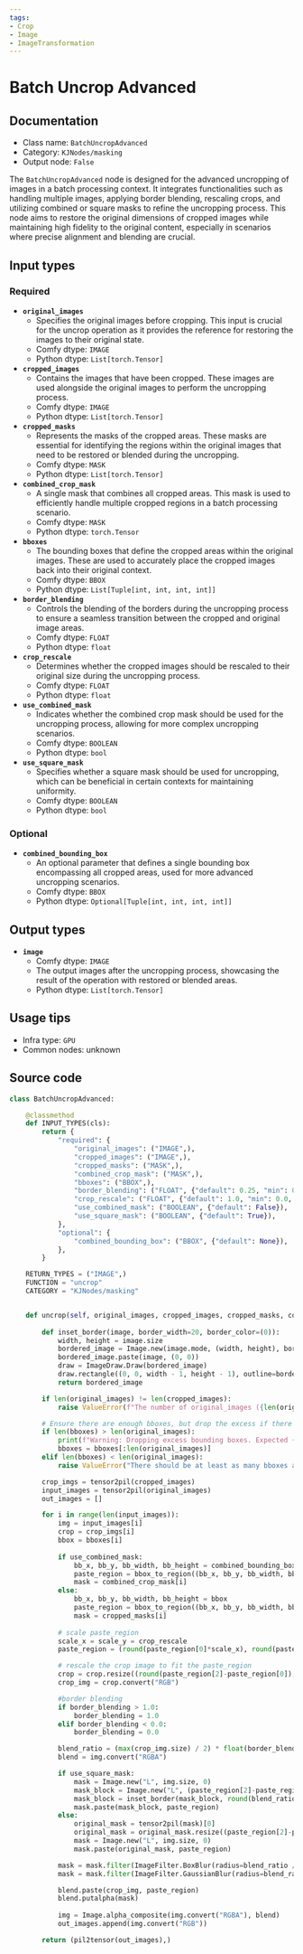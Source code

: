 ```yaml
---
tags:
- Crop
- Image
- ImageTransformation
---
```


# Batch Uncrop Advanced
## Documentation
- Class name: `BatchUncropAdvanced`
- Category: `KJNodes/masking`
- Output node: `False`

The `BatchUncropAdvanced` node is designed for the advanced uncropping of images in a batch processing context. It integrates functionalities such as handling multiple images, applying border blending, rescaling crops, and utilizing combined or square masks to refine the uncropping process. This node aims to restore the original dimensions of cropped images while maintaining high fidelity to the original content, especially in scenarios where precise alignment and blending are crucial.
## Input types
### Required
- **`original_images`**
    - Specifies the original images before cropping. This input is crucial for the uncrop operation as it provides the reference for restoring the images to their original state.
    - Comfy dtype: `IMAGE`
    - Python dtype: `List[torch.Tensor]`
- **`cropped_images`**
    - Contains the images that have been cropped. These images are used alongside the original images to perform the uncropping process.
    - Comfy dtype: `IMAGE`
    - Python dtype: `List[torch.Tensor]`
- **`cropped_masks`**
    - Represents the masks of the cropped areas. These masks are essential for identifying the regions within the original images that need to be restored or blended during the uncropping.
    - Comfy dtype: `MASK`
    - Python dtype: `List[torch.Tensor]`
- **`combined_crop_mask`**
    - A single mask that combines all cropped areas. This mask is used to efficiently handle multiple cropped regions in a batch processing scenario.
    - Comfy dtype: `MASK`
    - Python dtype: `torch.Tensor`
- **`bboxes`**
    - The bounding boxes that define the cropped areas within the original images. These are used to accurately place the cropped images back into their original context.
    - Comfy dtype: `BBOX`
    - Python dtype: `List[Tuple[int, int, int, int]]`
- **`border_blending`**
    - Controls the blending of the borders during the uncropping process to ensure a seamless transition between the cropped and original image areas.
    - Comfy dtype: `FLOAT`
    - Python dtype: `float`
- **`crop_rescale`**
    - Determines whether the cropped images should be rescaled to their original size during the uncropping process.
    - Comfy dtype: `FLOAT`
    - Python dtype: `float`
- **`use_combined_mask`**
    - Indicates whether the combined crop mask should be used for the uncropping process, allowing for more complex uncropping scenarios.
    - Comfy dtype: `BOOLEAN`
    - Python dtype: `bool`
- **`use_square_mask`**
    - Specifies whether a square mask should be used for uncropping, which can be beneficial in certain contexts for maintaining uniformity.
    - Comfy dtype: `BOOLEAN`
    - Python dtype: `bool`
### Optional
- **`combined_bounding_box`**
    - An optional parameter that defines a single bounding box encompassing all cropped areas, used for more advanced uncropping scenarios.
    - Comfy dtype: `BBOX`
    - Python dtype: `Optional[Tuple[int, int, int, int]]`
## Output types
- **`image`**
    - Comfy dtype: `IMAGE`
    - The output images after the uncropping process, showcasing the result of the operation with restored or blended areas.
    - Python dtype: `List[torch.Tensor]`
## Usage tips
- Infra type: `GPU`
- Common nodes: unknown


## Source code
```python
class BatchUncropAdvanced:

    @classmethod
    def INPUT_TYPES(cls):
        return {
            "required": {
                "original_images": ("IMAGE",),
                "cropped_images": ("IMAGE",), 
                "cropped_masks": ("MASK",),
                "combined_crop_mask": ("MASK",),
                "bboxes": ("BBOX",),
                "border_blending": ("FLOAT", {"default": 0.25, "min": 0.0, "max": 1.0, "step": 0.01}, ),
                "crop_rescale": ("FLOAT", {"default": 1.0, "min": 0.0, "max": 10.0, "step": 0.01}),
                "use_combined_mask": ("BOOLEAN", {"default": False}),
                "use_square_mask": ("BOOLEAN", {"default": True}),
            },
            "optional": {
                "combined_bounding_box": ("BBOX", {"default": None}),  
            },
        }

    RETURN_TYPES = ("IMAGE",)
    FUNCTION = "uncrop"
    CATEGORY = "KJNodes/masking"


    def uncrop(self, original_images, cropped_images, cropped_masks, combined_crop_mask, bboxes, border_blending, crop_rescale, use_combined_mask, use_square_mask, combined_bounding_box = None):
        
        def inset_border(image, border_width=20, border_color=(0)):
            width, height = image.size
            bordered_image = Image.new(image.mode, (width, height), border_color)
            bordered_image.paste(image, (0, 0))
            draw = ImageDraw.Draw(bordered_image)
            draw.rectangle((0, 0, width - 1, height - 1), outline=border_color, width=border_width)
            return bordered_image

        if len(original_images) != len(cropped_images):
            raise ValueError(f"The number of original_images ({len(original_images)}) and cropped_images ({len(cropped_images)}) should be the same")

        # Ensure there are enough bboxes, but drop the excess if there are more bboxes than images
        if len(bboxes) > len(original_images):
            print(f"Warning: Dropping excess bounding boxes. Expected {len(original_images)}, but got {len(bboxes)}")
            bboxes = bboxes[:len(original_images)]
        elif len(bboxes) < len(original_images):
            raise ValueError("There should be at least as many bboxes as there are original and cropped images")

        crop_imgs = tensor2pil(cropped_images)
        input_images = tensor2pil(original_images)
        out_images = []

        for i in range(len(input_images)):
            img = input_images[i]
            crop = crop_imgs[i]
            bbox = bboxes[i]
            
            if use_combined_mask:
                bb_x, bb_y, bb_width, bb_height = combined_bounding_box[0]
                paste_region = bbox_to_region((bb_x, bb_y, bb_width, bb_height), img.size)
                mask = combined_crop_mask[i]
            else:
                bb_x, bb_y, bb_width, bb_height = bbox
                paste_region = bbox_to_region((bb_x, bb_y, bb_width, bb_height), img.size)
                mask = cropped_masks[i]
            
            # scale paste_region
            scale_x = scale_y = crop_rescale
            paste_region = (round(paste_region[0]*scale_x), round(paste_region[1]*scale_y), round(paste_region[2]*scale_x), round(paste_region[3]*scale_y))

            # rescale the crop image to fit the paste_region
            crop = crop.resize((round(paste_region[2]-paste_region[0]), round(paste_region[3]-paste_region[1])))
            crop_img = crop.convert("RGB")

            #border blending
            if border_blending > 1.0:
                border_blending = 1.0
            elif border_blending < 0.0:
                border_blending = 0.0

            blend_ratio = (max(crop_img.size) / 2) * float(border_blending)
            blend = img.convert("RGBA")

            if use_square_mask:
                mask = Image.new("L", img.size, 0)
                mask_block = Image.new("L", (paste_region[2]-paste_region[0], paste_region[3]-paste_region[1]), 255)
                mask_block = inset_border(mask_block, round(blend_ratio / 2), (0))
                mask.paste(mask_block, paste_region)
            else:
                original_mask = tensor2pil(mask)[0]
                original_mask = original_mask.resize((paste_region[2]-paste_region[0], paste_region[3]-paste_region[1]))
                mask = Image.new("L", img.size, 0)
                mask.paste(original_mask, paste_region)

            mask = mask.filter(ImageFilter.BoxBlur(radius=blend_ratio / 4))
            mask = mask.filter(ImageFilter.GaussianBlur(radius=blend_ratio / 4))

            blend.paste(crop_img, paste_region) 
            blend.putalpha(mask)
            
            img = Image.alpha_composite(img.convert("RGBA"), blend)
            out_images.append(img.convert("RGB"))

        return (pil2tensor(out_images),)

```
